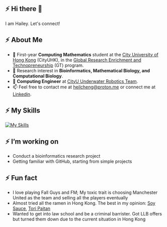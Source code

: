 ## :zap: Hi there 👋
I am Hailey. Let's connect!

## :zap: About Me 
- 📏 First-year **Computing Mathematics** student at the [City University of Hong Kong](https://www.topuniversities.com/universities/city-university-hong-kong) (CityUHK), in the [Global Research Enrichment and Technopreneurship](https://www.cityu.edu.hk/csci/academic-programmes/undergraduate-programmes/global-research-enrichment-and-technopreneurship-great) (GT) program.
- 🧬 Research interest in **Bioinformatics, Mathematical Biology, and Computational Biology**.
- 🤖 **Computing Engineer** at [CityU Underwater Robotics Team](https://www.ee.cityu.edu.hk/~rovteam/).
-  📫 Feel free to contact me at heilcheng@proton.me or connect me at [Linkedin](https://www.linkedin.com/in/heilcheng/). 
  
## :zap: My Skills 
[![My Skills](https://skillicons.dev/icons?i=py,r,matlab,linux,latex,opencv,arduino,raspberrypi,docker)](https://skillicons.dev)

## :zap: I’m working on 
- Conduct a bioinformatics research project
- Getting familiar with GitHub, starting from simple projects

## :zap: Fun fact 
- I love playing Fall Guys and FM; My toxic trait is choosing Manchester United as the team and selling all the players eventually
- Almost tried all the ramen in Hong Kong. The best in my opinion: [Soy Sauce](https://www.ramencubism.com/?lang=en), [Tori Paitan](https://www.instagram.com/zaginsoba/)
- Wanted to get into law school and be a criminal barrister. Got LLB offers but turned them down due to the current situation in Hong Kong
